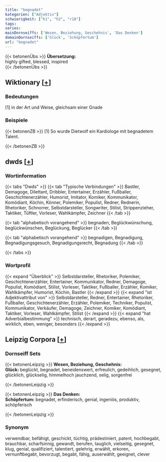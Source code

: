 ```yaml
---
title: "begnadet"
kategorien: ["Adjektiv"]
schwierigkeit: ["k1", "h2", "r18"]
tags:
series:
mainDornseiffs: ['Wesen, Beziehung, Geschehnis', 'Das Denken']
domainDornseiffs: ['Glück', 'Schöpfertum']
url: "begnadet"
---
```


{{< betonenÜbs >}}
**Übersetzung:**  
highly gifted, blessed, inspired  
{{< /betonenÜbs >}}

## Wiktionary [[+](https://de.wiktionary.org/wiki/begnadet)]

### Bedeutungen
[1] in der Art und Weise, gleichsam einer Gnade  

### Beispiele
{{< betonenZB >}}
[1] So wurde Dietwolf ein Kardiologe mit begnadetem Talent.  

{{< /betonenZB >}}


## dwds [[+](https://www.dwds.de/wb/begnadet)]

### Wortinformation
{{< tabs "Dwds" >}}
{{< tab "Typische Verbindungen" >}}
Bastler, Demagoge, Dilettant, Dribbler, Entertainer, Erzähler, Fußballer, Geschichtenerzähler, Humorist, Imitator, Komiker, Kommunikator, Komödiant, Köchin, Könner, Polemiker, Populist, Redner, Rednerin, Rhetoriker, Schnorrer, Selbstdarsteller, Songwriter, Stilist, Strippenzieher, Taktiker, Tüftler, Vorleser, Wahlkämpfer, Zeichner
{{< /tab >}}

{{< tab "alphabetisch vorangehend" >}}
begnaden, Beglückwünschung, beglückwünschen, Beglückung, Beglücker
{{< /tab >}}

{{< tab "alphabetisch vorangehend" >}}
begnadigen, Begnadigung, Begnadigungsgesuch, Begnadigungsrecht, Begnadung
{{< /tab >}}

{{< /tabs >}}

### Wortprofil
{{< expand "Überblick" >}} Selbstdarsteller, Rhetoriker, Polemiker, Geschichtenerzähler, Entertainer, Kommunikator, Redner, Demagoge, Populist, Komödiant, Stilist, Vorleser, Taktiker, Fußballer, Erzähler, Komiker, Wahlkämpfer, Humorist, Köchin, Bastler {{< /expand >}}
{{< expand "ist Adjektivattribut von" >}} Selbstdarsteller, Redner, Entertainer, Rhetoriker, Fußballer, Geschichtenerzähler, Erzähler, Polemiker, Techniker, Populist, Kommunikator, Verkäufer, Demagoge, Zeichner, Komiker, Komödiant, Taktiker, Vorleser, Wahlkämpfer, Stilist {{< /expand >}}
{{< expand "hat Adverbialbestimmung" >}} technisch, derart, geradezu, ebenso, als, wirklich, eben, weniger, besonders {{< /expand >}}

## Leipzig Corpora [[+](https://corpora.uni-leipzig.de/en/res?word=begnadet&corpusId=deu_newscrawl-public_2018)]

### Dornseiff Sets
{{< betonenLeipzig >}}
**Wesen, Beziehung, Geschehnis:**  
**Glück:** beglückt, begnadet, beneidenswert, erfreulich, gedeihlich, gesegnet, glücklich, glückselig, himmelhoch jauchzend, selig, sorgenfrei  

{{< /betonenLeipzig >}}


{{< betonenLeipzig >}}
**Das Denken:**  
**Schöpfertum:** begnadet, erfinderisch, genial, ingeniös, produktiv, schöpferisch  

{{< /betonenLeipzig >}}

### Synonym
verwendbar, befähigt, geschickt, tüchtig, prädestiniert, patent, hochbegabt, brauchbar, scharfsinnig, gewandt, berufen, tauglich, vielseitig, gesegnet, klug, genial, qualifiziert, talentiert, gelehrig, erwählt, erkoren, vernunftbegabt, bevorzugt, begabt, fähig, auserwählt, geeignet, clever

